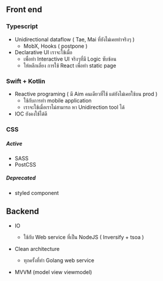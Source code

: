 ## Front end
### Typescript
- Unidirectional dataflow ( Tae, Mai ที่ยังไม่เคยทำจริงๆ )
  - MobX, Hooks ( postpone )
- Declarative UI เราจะใช้เมื่อ 
  - เพื่อทำ Interactive UI จริงๆที่มี Logic ซับซ้อน
  - ให้หลีกเลี่ยง การใช้ React เพื่อทำ static page

### Swift + Kotlin
- Reactive programing ( มี Aim คนเดียวที่ใช้ แต่ยังไม่เคยใช้บน prod )
  - ใช้กับการทำ mobile application
  - เราจะใช้เมื่อเราไม่สามารถ หา Unidirection tool ได้
- IOC ยังคงใช้ได้ดี
  
### CSS
##### Active
- SASS
- PostCSS
##### Deprecated
- styled component 


## Backend
- IO
  - ใช้กับ Web service ที่เป็น NodeJS ( Inversify + tsoa )
- Clean architecture
  - ทุกครั้งที่ทำ Golang web service

- MVVM (model view viewmodel)
